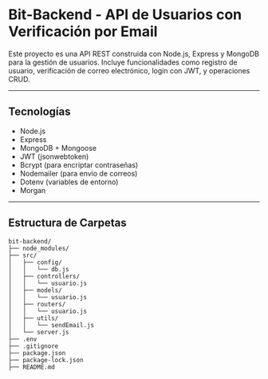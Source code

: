 # Bit-Backend - API de Usuarios con Verificación por Email

Este proyecto es una API REST construida con Node.js, Express y MongoDB para la gestión de usuarios. Incluye funcionalidades como registro de usuario, verificación de correo electrónico, login con JWT, y operaciones CRUD.

---

## Tecnologías

- Node.js
- Express
- MongoDB + Mongoose
- JWT (jsonwebtoken)
- Bcrypt (para encriptar contraseñas)
- Nodemailer (para envío de correos)
- Dotenv (variables de entorno)
- Morgan

---

##  Estructura de Carpetas

```
bit-backend/
├── node_modules/
├── src/
│   ├── config/
│   │   └── db.js
│   ├── controllers/
│   │   └── usuario.js
│   ├── models/
│   │   └── usuario.js
│   ├── routers/
│   │   └── usuario.js
│   ├── utils/
│   │   └── sendEmail.js
│   └── server.js
├── .env
├── .gitignore
├── package.json
├── package-lock.json
├── README.md
```







